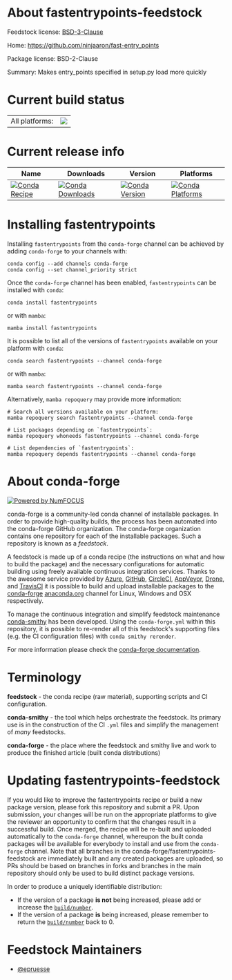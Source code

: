 About fastentrypoints-feedstock
===============================

Feedstock license: [BSD-3-Clause](https://github.com/conda-forge/fastentrypoints-feedstock/blob/main/LICENSE.txt)

Home: https://github.com/ninjaaron/fast-entry_points

Package license: BSD-2-Clause

Summary: Makes entry_points specified in setup.py load more quickly

Current build status
====================


<table><tr><td>All platforms:</td>
    <td>
      <a href="https://dev.azure.com/conda-forge/feedstock-builds/_build/latest?definitionId=10501&branchName=main">
        <img src="https://dev.azure.com/conda-forge/feedstock-builds/_apis/build/status/fastentrypoints-feedstock?branchName=main">
      </a>
    </td>
  </tr>
</table>

Current release info
====================

| Name | Downloads | Version | Platforms |
| --- | --- | --- | --- |
| [![Conda Recipe](https://img.shields.io/badge/recipe-fastentrypoints-green.svg)](https://anaconda.org/conda-forge/fastentrypoints) | [![Conda Downloads](https://img.shields.io/conda/dn/conda-forge/fastentrypoints.svg)](https://anaconda.org/conda-forge/fastentrypoints) | [![Conda Version](https://img.shields.io/conda/vn/conda-forge/fastentrypoints.svg)](https://anaconda.org/conda-forge/fastentrypoints) | [![Conda Platforms](https://img.shields.io/conda/pn/conda-forge/fastentrypoints.svg)](https://anaconda.org/conda-forge/fastentrypoints) |

Installing fastentrypoints
==========================

Installing `fastentrypoints` from the `conda-forge` channel can be achieved by adding `conda-forge` to your channels with:

```
conda config --add channels conda-forge
conda config --set channel_priority strict
```

Once the `conda-forge` channel has been enabled, `fastentrypoints` can be installed with `conda`:

```
conda install fastentrypoints
```

or with `mamba`:

```
mamba install fastentrypoints
```

It is possible to list all of the versions of `fastentrypoints` available on your platform with `conda`:

```
conda search fastentrypoints --channel conda-forge
```

or with `mamba`:

```
mamba search fastentrypoints --channel conda-forge
```

Alternatively, `mamba repoquery` may provide more information:

```
# Search all versions available on your platform:
mamba repoquery search fastentrypoints --channel conda-forge

# List packages depending on `fastentrypoints`:
mamba repoquery whoneeds fastentrypoints --channel conda-forge

# List dependencies of `fastentrypoints`:
mamba repoquery depends fastentrypoints --channel conda-forge
```


About conda-forge
=================

[![Powered by
NumFOCUS](https://img.shields.io/badge/powered%20by-NumFOCUS-orange.svg?style=flat&colorA=E1523D&colorB=007D8A)](https://numfocus.org)

conda-forge is a community-led conda channel of installable packages.
In order to provide high-quality builds, the process has been automated into the
conda-forge GitHub organization. The conda-forge organization contains one repository
for each of the installable packages. Such a repository is known as a *feedstock*.

A feedstock is made up of a conda recipe (the instructions on what and how to build
the package) and the necessary configurations for automatic building using freely
available continuous integration services. Thanks to the awesome service provided by
[Azure](https://azure.microsoft.com/en-us/services/devops/), [GitHub](https://github.com/),
[CircleCI](https://circleci.com/), [AppVeyor](https://www.appveyor.com/),
[Drone](https://cloud.drone.io/welcome), and [TravisCI](https://travis-ci.com/)
it is possible to build and upload installable packages to the
[conda-forge](https://anaconda.org/conda-forge) [anaconda.org](https://anaconda.org/)
channel for Linux, Windows and OSX respectively.

To manage the continuous integration and simplify feedstock maintenance
[conda-smithy](https://github.com/conda-forge/conda-smithy) has been developed.
Using the ``conda-forge.yml`` within this repository, it is possible to re-render all of
this feedstock's supporting files (e.g. the CI configuration files) with ``conda smithy rerender``.

For more information please check the [conda-forge documentation](https://conda-forge.org/docs/).

Terminology
===========

**feedstock** - the conda recipe (raw material), supporting scripts and CI configuration.

**conda-smithy** - the tool which helps orchestrate the feedstock.
                   Its primary use is in the construction of the CI ``.yml`` files
                   and simplify the management of *many* feedstocks.

**conda-forge** - the place where the feedstock and smithy live and work to
                  produce the finished article (built conda distributions)


Updating fastentrypoints-feedstock
==================================

If you would like to improve the fastentrypoints recipe or build a new
package version, please fork this repository and submit a PR. Upon submission,
your changes will be run on the appropriate platforms to give the reviewer an
opportunity to confirm that the changes result in a successful build. Once
merged, the recipe will be re-built and uploaded automatically to the
`conda-forge` channel, whereupon the built conda packages will be available for
everybody to install and use from the `conda-forge` channel.
Note that all branches in the conda-forge/fastentrypoints-feedstock are
immediately built and any created packages are uploaded, so PRs should be based
on branches in forks and branches in the main repository should only be used to
build distinct package versions.

In order to produce a uniquely identifiable distribution:
 * If the version of a package **is not** being increased, please add or increase
   the [``build/number``](https://docs.conda.io/projects/conda-build/en/latest/resources/define-metadata.html#build-number-and-string).
 * If the version of a package **is** being increased, please remember to return
   the [``build/number``](https://docs.conda.io/projects/conda-build/en/latest/resources/define-metadata.html#build-number-and-string)
   back to 0.

Feedstock Maintainers
=====================

* [@epruesse](https://github.com/epruesse/)

